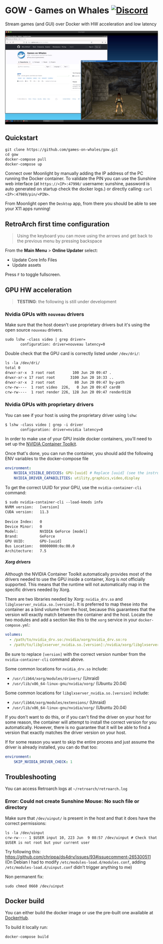 # GOW - Games on Whales [![Discord](https://img.shields.io/discord/856434175455133727.svg?label=&logo=discord&logoColor=ffffff&color=7389D8&labelColor=6A7EC2)](https://discord.gg/kRGUDHNHt2)

Stream games (and GUI) over Docker with HW acceleration and low latency

![Screenshot of GOW running](screen/GOW-running.jpg)

## Quickstart

```console
git clone https://github.com/games-on-whales/gow.git
cd gow
docker-compose pull
docker-compose up
```

Connect over Moonlight by manually adding the IP address of the PC running the Docker container. To validate the PIN you can use the Sunshine web interface (at `https://<IP>:47990/` username: sunshine, password is auto generated on startup check the docker logs.) or directly calling: `curl <IP>:47989/pin/<PIN>`.

From Moonlight open the `Desktop` app, from there you should be able to see your X11 apps running!


## RetroArch first time configuration

> Using the keyboard you can move using the arrows and get back to the previous menu by pressing backspace

From the **Main Menu** > **Online Updater** select:
- Update Core Info Files
- Update assets

Press `F` to toggle fullscreen.


## GPU HW acceleration

> **TESTING**: the following is still under development

### Nvidia GPUs with `nouveau` drivers

Make sure that the host doesn't use proprietary drivers but it's using the open source `nouveau` drivers.
```
sudo lshw -class video | grep driver=
       configuration: driver=nouveau latency=0
```

Double check that the GPU card is correctly listed under `/dev/dri/`:
```
ls -la /dev/dri/
total 0
drwxr-xr-x  3 root root        100 Jun 20 09:47 .
drwxr-xr-x 17 root root       3100 Jun 20 10:33 ..
drwxr-xr-x  2 root root         80 Jun 20 09:47 by-path
crw-rw----  1 root video  226,   0 Jun 20 09:47 card0
crw-rw----  1 root render 226, 128 Jun 20 09:47 renderD128
```

### Nvidia GPUs with proprietary drivers

You can see if your host is using the proprietary driver using `lshw`:
```console
$ lshw -class video | grep -i driver
       configuration: driver=nvidia latency=0
```

In order to make use of your GPU inside docker containers, you'll need to set up the [NVIDIA Container Toolkit](https://github.com/NVIDIA/nvidia-docker).

Once that's done, you can run the container, you should add the following ENV variables to the docker-compose file

```yaml
environment: 
    NVIDIA_VISIBLE_DEVICES: GPU-[uuid] # Replace [uuid] (see the instructions)
    NVIDIA_DRIVER_CAPABILITIES: utility,graphics,video,display
```

To get the correct UUID for your GPU, use the `nvidia-container-cli` command:
```console
$ sudo nvidia-container-cli --load-kmods info
NVRM version:   [version]
CUDA version:   11.3

Device Index:   0
Device Minor:   0
Model:          NVIDIA GeForce [model]
Brand:          GeForce
GPU UUID:       GPU-[uuid]
Bus Location:   00000000:0a:00.0
Architecture:   7.5
```

##### Xorg drivers

Although the NVIDIA Container Toolkit automatically provides most of the drivers needed to use the GPU inside a container, Xorg is _not_ officially supported.  This means that the runtime will not automatically map in the specific drivers needed by Xorg.

There are two libraries needed by Xorg: `nvidia_drv.so` and `libglxserver_nvidia.so.[version]`.  It is preferred to map these into the container as a bind volume from the host, because this guarantees that the version will exactly match between the container and the host.  Locate the two modules and add a section like this to the `xorg` service in your `docker-compose.yml`:
```yaml
volumes:
  - /path/to/nvidia_drv.so:/nvidia/xorg/nvidia_drv.so:ro
  - /path/to/libglxserver_nvidia.so.[version]:/nvidia/xorg/libglxserver_nvidia.so:ro
```

Be sure to replace `[version]` with the correct version number from the `nvidia-container-cli` command above.

Some common locations for `nvidia_drv.so` include:
 * `/usr/lib64/xorg/modules/drivers/` (Unraid)
 * `/usr/lib/x86_64-linux-gnu/nvidia/xorg/` (Ubuntu 20.04)

Some common locations for `libglxserver_nvidia.so.[version]` include:
 * `/usr/lib64/xorg/modules/extensions/` (Unraid)
 * `/usr/lib/x86_64-linux-gnu/nvidia/xorg/` (Ubuntu 20.04)

If you don't want to do this, or if you can't find the driver on your host for some reason, the container will attempt to install the correct version for you automatically.  However, there is no guarantee that it will be able to find a version that exactly matches the driver version on your host.

If for some reason you want to skip the entire process and just assume the driver is already installed, you can do that too:
```yaml
environment:
    SKIP_NVIDIA_DRIVER_CHECK: 1
```

## Troubleshooting

You can access Retroarch logs at `~/retroarch/retroarch.log`

### Error: Could not create Sunshine Mouse: No such file or directory

Make sure that `/dev/uinput/` is present in the host and that it does have the correct permissions:

```console
ls -la /dev/uinput
crw-rw---- 1 $USER input 10, 223 Jun  9 08:57 /dev/uinput # Check that $USER is not root but your current user
```

Try following this: https://github.com/chrippa/ds4drv/issues/93#issuecomment-265300511
(On Debian I had to modify `/etc/modules-load.d/modules.conf`, adding `/etc/modules-load.d/uinput.conf` didn't trigger anything to me)

Non permanent fix:
```console
sudo chmod 0660 /dev/uinput
```

## Docker build

You can either build the docker image or use the pre-built one available at [DockerHub](https://hub.docker.com/u/gameonwhales).

To build it locally run:

```console
docker-compose build
```
